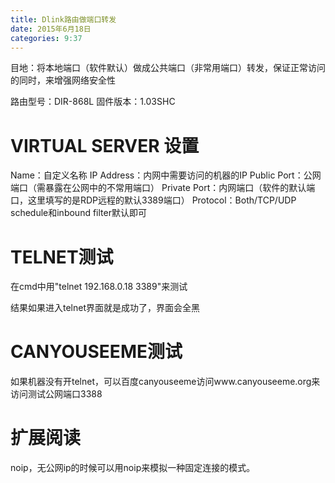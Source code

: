 ```yaml
---
title: Dlink路由做端口转发
date: 2015年6月18日
categories: 9:37
---
```

 
目地：将本地端口（软件默认）做成公共端口（非常用端口）转发，保证正常访问的同时，来增强网络安全性
 

 
路由型号：DIR-868L
固件版本：1.03SHC
 
VIRTUAL SERVER 设置
==============================================================================
Name：自定义名称
IP Address：内网中需要访问的机器的IP
Public Port：公网端口（需暴露在公网中的不常用端口）
Private Port：内网端口（软件的默认端口，这里填写的是RDP远程的默认3389端口）
Protocol：Both/TCP/UDP
schedule和inbound filter默认即可
 
TELNET测试
==============================================================================
在cmd中用"telnet 192.168.0.18 3389"来测试

 
结果如果进入telnet界面就是成功了，界面会全黑

 
 CANYOUSEEME测试
=============================================================================
如果机器没有开telnet，可以百度canyouseeme访问www.canyouseeme.org来访问测试公网端口3388

 
 
扩展阅读
===============================================================================
noip，无公网ip的时候可以用noip来模拟一种固定连接的模式。

